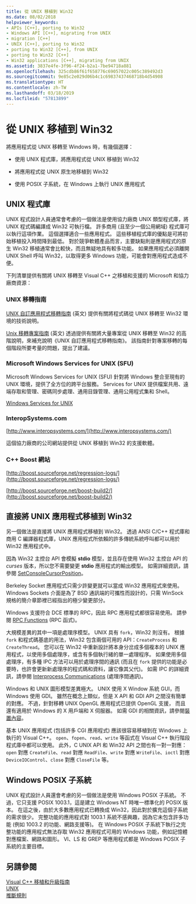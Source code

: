 ```yaml
---
title: 從 UNIX 移植到 Win32
ms.date: 08/02/2018
helpviewer_keywords:
- APIs [C++], porting to Win32
- Windows API [C++], migrating from UNIX
- migration [C++]
- UNIX [C++], porting to Win32
- porting to Win32 [C++], from UNIX
- porting to Win32 [C++]
- Win32 applications [C++], migrating from UNIX
ms.assetid: 3837e4fe-3f96-4f24-b2a1-7be94718a881
ms.openlocfilehash: 325cdb86f61f658776c69057022c005c389492d3
ms.sourcegitcommit: 9e85c2e029d06b4c1c69837437468718b4d54908
ms.translationtype: HT
ms.contentlocale: zh-TW
ms.lasthandoff: 03/18/2019
ms.locfileid: "57813899"
---
```

# <a name="porting-from-unix-to-win32"></a>從 UNIX 移植到 Win32

將應用程式從 UNIX 移轉至 Windows 時，有幾個選擇：

- 使用 UNIX 程式庫，將應用程式從 UNIX 移植到 Win32

- 將應用程式從 UNIX 原生地移植到 Win32

- 使用 POSIX 子系統，在 Windows 上執行 UNIX 應用程式

## <a name="unix-libraries"></a>UNIX 程式庫

UNIX 程式設計人員通常會考慮的一個做法是使用協力廠商 UNIX 類型程式庫，將 UNIX 程式碼編譯成 Win32 可執行檔。 許多商用 (且至少一個公用網域) 程式庫可以執行這項作業。 這個選擇適合一些應用程式。 這些移植程式庫的優點是可將初始移植投入時間降到最低。 對於競爭軟體產品而言，主要缺點則是應用程式的原生 Win32 移植通常會比較快，而且無疑地具有較多功能。 如果應用程式必須離開 UNIX Shell 呼叫 Win32，以取得更多 Windows 功能，可能會對應用程式造成不便。

下列清單提供有關將 UNIX 移轉至 Visual C++ 之移植和支援的 Microsoft 和協力廠商資源：

### <a name="unix-migration-guides"></a>UNIX 移轉指南

[UNIX 自訂應用程式移轉指南](https://technet.microsoft.com/library/bb656290.aspx) \(英文\) 提供有關將程式碼從 UNIX 移轉至 Win32 環境的技術說明。

[Unix 移轉專案指南](https://technet.microsoft.com/library/bb656287.aspx) \(英文\) 透過提供有關將大量專案從 UNIX 移轉至 Win32 的高階說明，來補充說明《UNIX 自訂應用程式移轉指南》。 該指南針對專案移轉的每個階段所要考量的問題，提出了建議。

### <a name="microsoft-windows-services-for-unix-sfu"></a>Microsoft Windows Services for UNIX (SFU)

Microsoft Windows Services for UNIX (SFU) 針對將 Windows 整合至現有的 UNIX 環境，提供了全方位的跨平台服務。 Services for UNIX 提供檔案共用、遠端存取和管理、密碼同步處理、通用目錄管理、通用公用程式集和 Shell。

[Windows Services for UNIX](http://www.microsoft.com/downloads/details.aspx?FamilyID=896c9688-601b-44f1-81a4-02878ff11778&displaylang=en)

### <a name="interopsystemscom"></a>InteropSystems.com

[http://www.interopsystems.com/](http://www.interopsystems.com/)

這個協力廠商的公司網站提供從 UNIX 移植到 Win32 的支援軟體。

### <a name="c-boost-web-site"></a>C++ Boost 網站

[http://boost.sourceforge.net/regression-logs/](http://boost.sourceforge.net/regression-logs/)

[http://boost.sourceforge.net/boost-build2/](http://boost.sourceforge.net/boost-build2/)

## <a name="porting-unix-applications-directly-to-win32"></a>直接將 UNIX 應用程式移植到 Win32

另一個做法是直接將 UNIX 應用程式移植到 Win32。 透過 ANSI C/C++ 程式庫和商用 C 編譯器程式庫，UNIX 應用程式所依賴的許多傳統系統呼叫都可以用於 Win32 應用程式中。

因為 Win32 主控台 API 會模擬 **stdio** 模型，並且存在使用 Win32 主控台 API 的 *curses* 版本，所以您不需要變更 **stdio** 應用程式的輸出模型。 如需詳細資訊，請參閱 [SetConsoleCursorPosition](/windows/console/setconsolecursorposition)。

Berkeley Socket 應用程式只需少許變更就可以當成 Win32 應用程式來使用。 Windows Sockets 介面是為了 BSD 通訊端的可攜性而設計的，只需 WinSock 規格的簡介章節裡已經指出的極少變更部分。

Windows 支援符合 DCE 標準的 RPC，因此 RPC 應用程式都很容易使用。 請參閱 [RPC Functions](/windows/desktop/Rpc/rpc-functions) (RPC 函式)。

大規模差異的其中一項是處理序模型。 UNIX 具有 `fork`，Win32 則沒有。 根據 `fork` 和程式碼基底的用法，Win32 包含兩個可用的 API：`CreateProcess` 和 `CreateThread`。 您可以在 Win32 中重新設計將本身分岔成多個複本的 UNIX 應用程式，以使用多個處理序，或含有多個執行緒的單一處理程序。 如果使用多個處理序，有多種 IPC 方法可以用於處理序間的通訊 (而且在 `fork` 提供的功能是必要時，也許會更新新處理序的程式碼和資料，讓它像其父代)。 如需 IPC 的詳細資訊，請參閱 [Interprocess Communications](/windows/desktop/ipc/interprocess-communications) (處理序間通訊)。

Windows 和 UNIX 圖形模型差異極大。 UNIX 使用 X Window 系統 GUI，而 Windows 使用 GDI。 雖然在概念上類似，但是 X API 和 GDI API 之間沒有簡單的對應。 不過，針對移轉 UNIX OpenGL 應用程式已提供 OpenGL 支援， 而且還有適用於 Windows 的 X 用戶端和 X 伺服器。 如需 GDI 的相關資訊，請參閱[裝置內容](/windows/desktop/gdi/device-contexts)。

基本 UNIX 應用程式 (包括許多 CGI 應用程式) 應該很容易移植到在 Windows 上執行的 Visual C++。 `open`、`fopen`、`read`、`write` 等函式在 Visual C++ 執行階段程式庫中都可以使用。 此外，C UNIX API 和 Win32 API 之間也有一對一對應：`open` 對應 `CreateFile`、`read` 對應 `ReadFile`、`write` 對應 `WriteFile`、`ioctl` 對應 `DeviceIOControl`、`close` 對應 `CloseFile` 等。

## <a name="windows-posix-subsystem"></a>Windows POSIX 子系統

UNIX 程式設計人員還會考慮的另一個做法是使用 Windows POSIX 子系統。 不過，它只支援 POSIX 1003.1，這是建立 Windows NT 時唯一標準化的 POSIX 版本。 在這之後，由於大多數應用程式已轉換成 Win32，因此對於擴充這個子系統的需求很少。 完整功能的應用程式對 1003.1 系統不感興趣，因為它未包含許多功能 (例如 1003.2 的功能、網路支援等)。 在 Windows POSIX 子系統下執行之完整功能的應用程式無法存取 Win32 應用程式可用的 Windows 功能，例如記憶體對應檔案、網路和圖形。 VI、LS 和 GREP 等應用程式都是 Windows POSIX 子系統的主要目標。

## <a name="see-also"></a>另請參閱

[Visual C++ 移植和升級指南](visual-cpp-change-history-2003-2015.md)<br/>
[UNIX](../c-runtime-library/unix.md)<br/>
[推斷規則](../build/reference/inference-rules.md)
